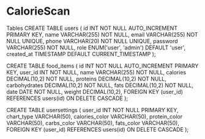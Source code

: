 # CalorieScan

Tables
CREATE TABLE users (
    id INT NOT NULL AUTO_INCREMENT PRIMARY KEY,
    name VARCHAR(255) NOT NULL,
    email VARCHAR(255) NOT NULL UNIQUE,
    phone VARCHAR(20) NOT NULL UNIQUE,
    password VARCHAR(255) NOT NULL,
    role ENUM('user', 'admin') DEFAULT 'user',
    created_at TIMESTAMP DEFAULT CURRENT_TIMESTAMP
);

CREATE TABLE food_items (
    id INT NOT NULL AUTO_INCREMENT PRIMARY KEY,
    user_id INT NOT NULL,
    name VARCHAR(255) NOT NULL,
    calories DECIMAL(10,2) NOT NULL,
    proteins DECIMAL(10,2) NOT NULL,
    carbohydrates DECIMAL(10,2) NOT NULL,
    fats DECIMAL(10,2) NOT NULL,
    date DATE NOT NULL,
    weight DECIMAL(10,2),
    FOREIGN KEY (user_id) REFERENCES users(id) ON DELETE CASCADE
);

CREATE TABLE usersettings (
    user_id INT NOT NULL PRIMARY KEY,
    chart_type VARCHAR(50),
    calories_color VARCHAR(50),
    protein_color VARCHAR(50),
    carbs_color VARCHAR(50),
    fats_color VARCHAR(50),
    FOREIGN KEY (user_id) REFERENCES users(id) ON DELETE CASCADE
);
